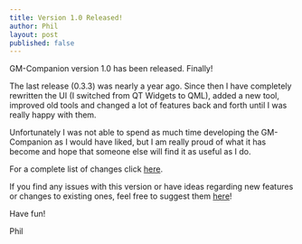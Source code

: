 ```yaml
---
title: Version 1.0 Released!
author: Phil
layout: post
published: false
---
```


GM-Companion version 1.0 has been released. Finally!

The last release (0.3.3) was nearly a year ago. Since then I have completely rewritten the UI (I switched from QT Widgets to QML), added a new tool, improved old tools and changed a lot of features back and forth until I was really happy with them.

Unfortunately I was not able to spend as much time developing the GM-Companion as I would have liked, but I am really proud of what it has become and hope that someone else will find it as useful as I do.

For a complete list of changes click [here](https://github.com/PhilInTheGaps/GM-Companion/wiki/Changelog).

If you find any issues with this version or have ideas regarding new features or changes to existing ones, feel free to suggest them [here](https://github.com/PhilInTheGaps/GM-Companion/issues)!

Have fun!

Phil
